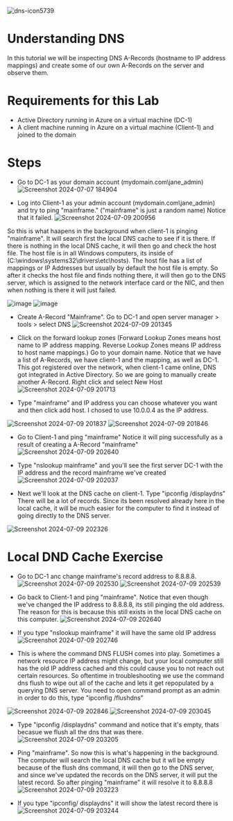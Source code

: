 
![dns-icon5739](https://github.com/user-attachments/assets/00ed6fdc-be34-4728-9c93-e9e94ccc0e6e)

# Understanding DNS

In this tutorial we will be inspecting DNS A-Records (hostname to IP address mappings) and create some of our own A-Records on the server and observe them.

# Requirements for this Lab
- Active Directory running in Azure on a virtual machine (DC-1)
- A client machine running in Azure on a virtual machine (Client-1) and joined to the domain

# Steps

- Go to DC-1 as your domain account (mydomain.com\jane_admin)
![Screenshot 2024-07-07 184904](https://github.com/user-attachments/assets/a18054f7-2d18-4238-b543-c865a3b910d3)

- Log into Client-1 as your admin account (mydomain.com\jane_admin) and try to ping "mainframe." ("mainframe" is just a random name) Notice that it failed.
![Screenshot 2024-07-09 200956](https://github.com/user-attachments/assets/8290f0d8-6614-42ab-a447-332ba6594e54)

So this is what haapens in the background when client-1 is pinging "mainframe". It will search first the local DNS cache to see if it is there. If there is nothing in the local DNS cache, it will then go and check the host file. The host file is in all Windows computers, its inside of (C:\windows\systems32\drivers\etc\hosts). The host file has a list of mappings or IP Addresses but usually by default the host file is empty. So after it checks the host file and finds nothing there, it will then go to the DNS server, which is assigned to the network interface card or the NIC, and then when nothing is there it will just failed.

![image](https://github.com/user-attachments/assets/1b8d8043-3d78-4d92-b561-2849c56014c1)
![image](https://github.com/user-attachments/assets/efd2bd32-0698-4511-9173-2b7fdd87ae18)

- Create A-Record "Mainframe". Go to DC-1 and open server manager > tools > select DNS
![Screenshot 2024-07-09 201345](https://github.com/user-attachments/assets/1d101651-7016-4d38-8fe7-7dca77b87577)

- Click on the forward lookup zones (Forward Lookup Zones means host name to IP address mapping. Reverse Lookup Zones means IP address to host name mappings.) Go to your domain name. Notice that we have a list of A-Records, we have client-1 and the mapping, as well as DC-1. This got registered over the network, when client-1 came online, DNS got integrated in Active Directory. So we are going to manually create another A-Record. Right click and select New Host 
![Screenshot 2024-07-09 201713](https://github.com/user-attachments/assets/96f8d8d0-1d33-4fe9-a317-aa405de8c34b)

- Type "mainframe" and IP address you can choose whatever you want and then click add host. I chosed to use 10.0.0.4 as the IP address.

![Screenshot 2024-07-09 201837](https://github.com/user-attachments/assets/0cdfb250-32c7-4c65-9912-a2e7815b8242)
![Screenshot 2024-07-09 201846](https://github.com/user-attachments/assets/592ccb00-8742-42c1-9949-be516c50de8f)

- Go to Client-1 and ping "mainframe" Notice it will ping successfully as a result of creating a A-Record "mainframe"
![Screenshot 2024-07-09 202640](https://github.com/user-attachments/assets/8f20d354-9af6-48c2-b9fe-9045ab9f74c4)

- Type "nslookup mainframe" and you'll see the first server DC-1 with the IP address and the record mainframe we've created
![Screenshot 2024-07-09 202037](https://github.com/user-attachments/assets/d2272729-eab7-4452-89cf-b9aacfd03b60)

- Next we'll look at the DNS cache on client-1. Type "ipconfig /displaydns" There will be a lot of records. Since its been resolved already here in the local cache, it will be much easier for the computer to find it instead of going directly to the DNS server.

![Screenshot 2024-07-09 202326](https://github.com/user-attachments/assets/26500048-5268-4275-baea-b06759cfd14f)

# Local DND Cache Exercise

- Go to DC-1 anc change mainframe's record address to 8.8.8.8.
![Screenshot 2024-07-09 202530](https://github.com/user-attachments/assets/c6c16fee-d0ea-4b9c-9a31-c6957f253510)
![Screenshot 2024-07-09 202539](https://github.com/user-attachments/assets/6685b3dc-025d-4c77-80f9-fd8a455fcab4)

- Go back to Client-1 and ping "mainframe". Notice that even though we've changed the IP address to 8.8.8.8, its still pinging the old address. The reason for this is because this still exists in the local DNS cache on this computer.
![Screenshot 2024-07-09 202640](https://github.com/user-attachments/assets/34643200-4f5c-4755-a22a-d1316dbe4210)

- If you type "nslookup mainframe" it will have the same old IP address
![Screenshot 2024-07-09 202746](https://github.com/user-attachments/assets/b39c3c5c-b801-4a40-9d6b-bc04de4c46f4)

- This is where the command DNS FLUSH comes into play. Sometimes a network resource IP address might change, but your local computer still has the old IP address cached and this could cause you to not reach out certain resources. So oftentime in troubleshooting we use the command dns flush to wipe out all of the cache and lets it get repopulated by a querying DNS server. You need to open command prompt as an admin in order to do this, type "ipconfig /flushdns"

![Screenshot 2024-07-09 202846](https://github.com/user-attachments/assets/6703bdaa-f209-4309-9728-50fbbfbbe9ec)
![Screenshot 2024-07-09 203045](https://github.com/user-attachments/assets/2ce5b5a6-ef5d-4509-a607-ca2640dd89d0)

- Type "ipconfig /displaydns" command and notice that it's empty, thats becasue we flush all the dns that was there.
![Screenshot 2024-07-09 203205](https://github.com/user-attachments/assets/9e475f86-7848-4adf-b6c6-300c3573add3)

- Ping "mainframe". So now this is what's happening in the background. The computer will search the local DNS cache but it wll be empty because of the flush dns command, it will then go to the DNS server, and since we've updated the records on the DNS server, it will put the latest record. So after pinging "mainframe" it will resolve it to 8.8.8.8
![Screenshot 2024-07-09 203223](https://github.com/user-attachments/assets/71e560e0-a8ce-43dc-8a91-89b5841bd4ad)

- If you type "ipconfig/ displaydns" it will show the latest record there is
![Screenshot 2024-07-09 203244](https://github.com/user-attachments/assets/af72fd97-4484-4053-9fc3-0f83a14bde15)














 








